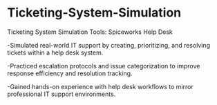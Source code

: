 # Ticketing-System-Simulation
Ticketing System Simulation
Tools: Spiceworks Help Desk

-Simulated real-world IT support by creating, prioritizing, and resolving tickets within a help desk system.

-Practiced escalation protocols and issue categorization to improve response efficiency and resolution tracking.

-Gained hands-on experience with help desk workflows to mirror professional IT support environments.
